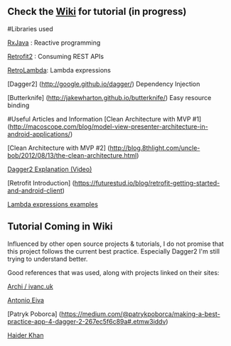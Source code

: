 ## Check the [Wiki](https://github.com/egenvall/GitHub_SampleTechniques/wiki) for tutorial (in progress)
#Libraries used

[RxJava](https://github.com/ReactiveX/RxJava) : Reactive programming

[Retrofit2](http://square.github.io/retrofit/) : Consuming REST APIs

[RetroLambda](https://github.com/evant/gradle-retrolambda): Lambda expressions

[Dagger2] (http://google.github.io/dagger/) Dependency Injection

[Butterknife] (http://jakewharton.github.io/butterknife/) Easy resource binding

#Useful Articles and Information
[Clean Architecture with MVP #1] (http://macoscope.com/blog/model-view-presenter-architecture-in-android-applications/)

[Clean Architecture with MVP #2] (http://blog.8thlight.com/uncle-bob/2012/08/13/the-clean-architecture.html)

[Dagger2 Explanation (Video) ](https://www.youtube.com/watch?v=SKFB8u0-VA0)

[Retrofit Introduction] (https://futurestud.io/blog/retrofit-getting-started-and-android-client)

[Lambda expressions examples](http://www.drdobbs.com/jvm/lambda-expressions-in-java-8/240166764?pgno=2)



## Tutorial Coming in Wiki


Influenced by other open source projects & tutorials, I do not promise that this project follows the current best practice.
Especially Dagger2 I'm still trying to understand better.

Good references that was used, along with projects linked on their sites:

[Archi / ivanc.uk](http://ivanc.uk/)

[Antonio Eiva](http://antonioleiva.com/navigation-view/)

[Patryk Poborca] (https://medium.com/@patrykpoborca/making-a-best-practice-app-4-dagger-2-267ec5f6c89a#.etmw3iddv)

[Haider Khan](https://www.linkedin.com/pulse/networking-made-easy-android-retrofit-haider-khan)


